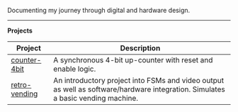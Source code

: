 Documenting my journey through digital and hardware design.

---

**Projects**

| Project             | Description                                                                 |
|---------------------|-----------------------------------------------------------------------------|
| [counter-4bit](./counter-4bit) | A synchronous 4-bit up-counter with reset and enable logic. |
| [retro-vending](./retro-vending) | An introductory project into FSMs and video output as well as software/hardware integration. Simulates a basic vending machine.  |
